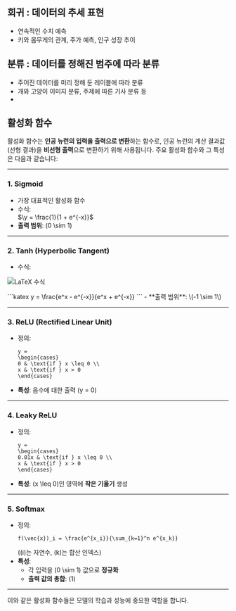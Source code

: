 ## 회귀 : 데이터의 추세 표현  
- 연속적인 수치 예측
- 키와 몸무게의 관계, 주가 예측, 인구 성장 추이  
## 분류 : 데이터를 정해진 범주에 따라 분류  
- 주어진 데이터를 미리 정해 둔 레이블에 따라 분류
- 개와 고양이 이미지 분류, 주제에 따른 기사 분류 등
- 
## 활성화 함수

활성화 함수는 **인공 뉴런의 입력을 출력으로 변환**하는 함수로, 인공 뉴런의 계산 결과값(선형 결과)을 **비선형 출력**으로 변환하기 위해 사용됩니다. 주요 활성화 함수와 그 특성은 다음과 같습니다:

---

### 1. **Sigmoid**
- 가장 대표적인 활성화 함수
- 수식:  
$\y = \frac{1}{1 + e^{-x}}$
- **출력 범위**: \(0 \sim 1\)

---

### 2. **Tanh (Hyperbolic Tangent)**
- 수식:
<p>
  <img src="https://latex.codecogs.com/png.latex?y%20%3D%20%5Cfrac%7B1%7D%7B1%20%2B%20e%5E%7B-x%7D%7D" alt="LaTeX 수식">
</p>  
  ```katex
  y = \frac{e^x - e^{-x}}{e^x + e^{-x}}
  ```
- **출력 범위**: \(-1 \sim 1\)

---

### 3. **ReLU (Rectified Linear Unit)**
- 정의:  
  ```katex
  y = 
  \begin{cases} 
  0 & \text{if } x \leq 0 \\ 
  x & \text{if } x > 0 
  \end{cases}
  ```
- **특성**: 음수에 대한 출력 \(y = 0\)

---

### 4. **Leaky ReLU**
- 정의:  
  ```katex
  y = 
  \begin{cases} 
  0.01x & \text{if } x \leq 0 \\ 
  x & \text{if } x > 0 
  \end{cases}
  ```
- **특성**: \(x \leq 0\)인 영역에 **작은 기울기** 생성

---

### 5. **Softmax**
- 정의:  
  ```katex
  f(\vec{x})_i = \frac{e^{x_i}}{\sum_{k=1}^n e^{x_k}}
  ```
  (\(i\)는 자연수, \(k\)는 합산 인덱스)
- **특성**:  
  - 각 입력을 \(0 \sim 1\) 값으로 **정규화**  
  - **출력 값의 총합**: \(1\)

---

이와 같은 활성화 함수들은 모델의 학습과 성능에 중요한 역할을 합니다.
